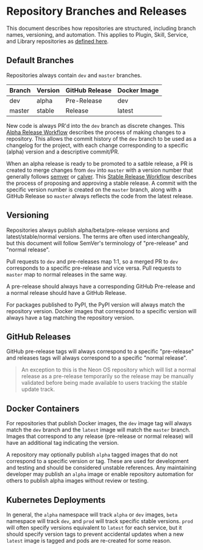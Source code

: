 # Repository Branches and Releases
This document describes how repositories are structured, including branch names,
versioning, and automation. This applies to Plugin, Skill, Service, and Library
repositories as [defined here](https://neongeckocom.github.io/neon-docs/overview/definitions/).

## Default Branches
Repositories always contain `dev` and `master` branches.

| Branch | Version | GitHub Release | Docker Image |
|--------|---------|----------------|--------------|
| dev    | alpha   | Pre-Release    | dev          |
| master | stable  | Release        | latest       |

New code is always PR'd into the `dev` branch as discrete changes. This 
[Alpha Release Workflow](https://neongeckocom.github.io/neon-docs/operations/libraries/workflow_alpha_release/)
describes the process of making changes to a repository. This allows the commit
history of the `dev` branch to be used as a changelog for the project, with each
change corresponding to a specific (alpha) version and a descriptive commit/PR.

When an alpha release is ready to be promoted to a satble release, a PR is created
to merge changes from `dev` into `master` with a version number that generally 
follows [semver](https://semver.org/) or [calver](https://calver.org/). This
[Stable Release Workflow](https://neongeckocom.github.io/neon-docs/operations/libraries/workflow_stable_release/)
describes the process of proposing and approving a stable release. A commit with
the specific version number is created on the `master` branch, along with a GitHub
Release so `master` always reflects the code from the latest release.

## Versioning
Repositories always publish alpha/beta/pre-release versions and latest/stable/normal 
versions. The terms are often used interchangeably, but this document will
follow SemVer's terminology of "pre-release" and "normal release".

Pull requests to `dev` and pre-releases map 1:1, so a merged PR to `dev` 
corresponds to a specific pre-release and vice versa. Pull requests to `master`
map to normal releases in the same way.

A pre-release should always have a corresponding GitHub Pre-release and a normal
release should have a GitHub Release.

For packages published to PyPI, the PyPI version will always match the repository
version. Docker images that correspond to a specific version will always have a
tag matching the repository version.

## GitHub Releases
GitHub pre-release tags will always correspond to a specific "pre-release" and 
releases tags will always correspond to a specific "normal release".
> An exception to this is the Neon OS repository which will list a normal release
  as a pre-release temporarily so the release may be manually validated before
  being made available to users tracking the stable update track.

## Docker Containers
For repositories that publish Docker images, the `dev` image tag will always
match the `dev` branch and the `latest` image will match the `master` branch.
Images that correspond to any release (pre-release or normal release) will have
an additional tag indicating the version.

A repository may optionally publish `alpha` tagged images that do not correspond
to a specific version or tag. These are used for development and testing and should
be considered unstable references. Any maintaining developer may publish an 
`alpha` image or enable repository automation for others to publish alpha images
without review or testing.

## Kubernetes Deployments
In general, the `alpha` namespace will track `alpha` or `dev` images,
`beta` namespace will track `dev`, and `prod` will track specific stable versions.
`prod` will often specify versions equivalent to `latest` for each service, but
it should specify version tags to prevent accidental updates when a new `latest`
image is tagged and pods are re-created for some reason.
